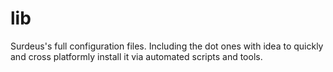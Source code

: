 # lib

Surdeus's full configuration files. Including the dot ones
with idea to quickly and cross platformly install it
via automated scripts and tools.

